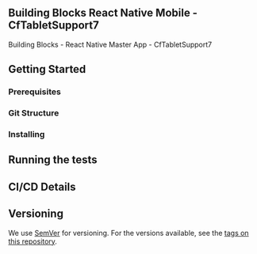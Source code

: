 ## Building Blocks React Native Mobile -  CfTabletSupport7

Building Blocks - React Native Master App - CfTabletSupport7

## Getting Started

### Prerequisites

### Git Structure

### Installing

## Running the tests

## CI/CD Details

## Versioning

We use [SemVer](http://semver.org/) for versioning. For the versions available, see the [tags on this repository](https://github.com/your/project/tags).